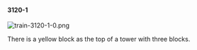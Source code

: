 #### 3120-1
![train-3120-1-0.png](https://github.com/lil-lab/nlvr/raw/master/nlvr/train/images/61/train-3120-1-0.png "train-3120-1-0.png")

There is a yellow block as the top of a tower with three blocks.